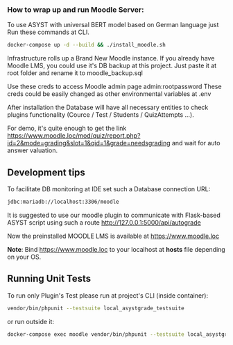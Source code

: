 ### How to wrap up and run Moodle Server:

To use ASYST with universal BERT model based on German language just Run these commands at CLI.

~~~bash
docker-compose up -d --build && ./install_moodle.sh
~~~

Infrastructure rolls up a Brand New Moodle instance. If you already have Moodle LMS, you could use it's DB backup at this project. Just paste it at root folder and rename it to moodle_backup.sql 

Use these creds to access Moodle admin page
admin:rootpassword
These creds could be easily changed as other environmental variables at .env

After installation the Database will have all necessary entities to check plugins functionality (Cource / Test / Students / QuizAttempts ...).

For demo, it's quite enough to get the link https://www.moodle.loc/mod/quiz/report.php?id=2&mode=grading&slot=1&qid=1&grade=needsgrading and wait for auto answer valuation.

## Development tips
To facilitate DB monitoring at IDE set such a Database connection URL: 
~~~bash
jdbc:mariadb://localhost:3306/moodle
~~~

It is suggested to use our moodle plugin to communicate with Flask-based ASYST script using such a
route http://127.0.0.1:5000/api/autograde

Now the preinstalled MOODLE LMS is available at https://www.moodle.loc

**Note**: Bind https://www.moodle.loc to your localhost at **hosts** file depending on your OS.

## Running Unit Tests
To run only Plugin's Test please run at project's CLI (inside container):
~~~bash
vendor/bin/phpunit --testsuite local_asystgrade_testsuite
~~~
or run outside it:
~~~bash
docker-compose exec moodle vendor/bin/phpunit --testsuite local_asystgrade_testsuite
~~~

